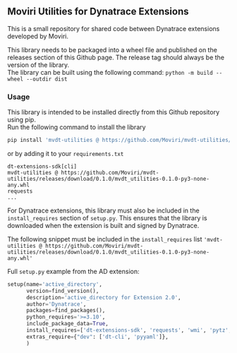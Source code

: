 ## Moviri Utilities for Dynatrace Extensions
This is a small repository for shared code between Dynatrace extensions developed by Moviri.

This library needs to be packaged into a wheel file and published on the releases section of this Github page. The release tag should always be the version of the library.  
The library can be built using the following command:
`python -m build --wheel --outdir dist`

### Usage
This library is intended to be installed directly from this Github repository using pip.  
Run the following command to install the library
```sh
pip install 'mvdt-utilities @ https://github.com/Moviri/mvdt-utilities/releases/download/0.1.0/mvdt_utilities-0.1.0-py3-none-any.whl
```
or by adding it to your `requirements.txt`
```
dt-extensions-sdk[cli]
mvdt-utilities @ https://github.com/Moviri/mvdt-utilities/releases/download/0.1.0/mvdt_utilities-0.1.0-py3-none-any.whl
requests
...
```

For Dynatrace extensions, this library must also be included in the `install_requires` section of `setup.py`. This ensures that the library is downloaded when the extension is built and signed by Dynatrace. 


The following snippet must be included in the `install_requires` list `'mvdt-utilities @ https://github.com/Moviri/mvdt-utilities/releases/download/0.1.0/mvdt_utilities-0.1.0-py3-none-any.whl'`

Full `setup.py` example from the AD extension:
```python
setup(name='active_directory',
      version=find_version(),
      description='active_directory for Extension 2.0',
      author='Dynatrace',
      packages=find_packages(),
      python_requires='>=3.10',
      include_package_data=True,
      install_requires=['dt-extensions-sdk', 'requests', 'wmi', 'pytz', 'cachetools', 'dnspython', 'win32security', 'mvdt-utilities @ https://github.com/Moviri/mvdt-utilities/releases/download/0.1.0/mvdt_utilities-0.1.0-py3-none-any.whl'],
      extras_require={"dev": ['dt-cli', 'pyyaml']},
      )
```
